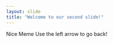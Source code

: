 ```yaml
---
layout: slide
title: "Welcome to our second slide!"
---
```

Nice Meme
Use the left arrow to go back!



